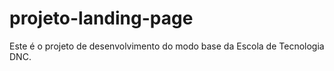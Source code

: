 # projeto-landing-page
Este é o projeto de desenvolvimento do modo base da Escola de Tecnologia DNC.
